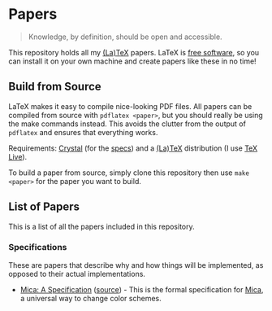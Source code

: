 # Papers

> Knowledge, by definition, should be open and accessible.

This repository holds all my [(La)TeX](https://www.latex-project.org/) papers. LaTeX is [free software](https://www.gnu.org/philosophy/free-sw.html), so you can install it on your own machine and create papers like these in no time!

## Build from Source

LaTeX makes it easy to compile nice-looking PDF files. All papers can be compiled from source with `pdflatex <paper>`, but you should really be using the make commands instead. This avoids the clutter from the output of `pdflatex` and ensures that everything works.

Requirements: [Crystal](https://crystal-lang.org/) (for the [specs](spec/)) and a [(La)TeX](https://www.latex-project.org/) distribution (I use [TeX Live](https://wiki.archlinux.org/index.php/TeX_Live)).

To build a paper from source, simply clone this repository then use `make <paper>` for the paper you want to build.

## List of Papers

This is a list of all the papers included in this repository.

### Specifications

These are papers that describe why and how things will be implemented, as opposed to their actual implementations.

- [Mica: A Specification](#) ([source](mica/main.tex)) - This is the formal specification for [Mica](https://github.com/GloverDonovan/mica), a universal way to change color schemes.
